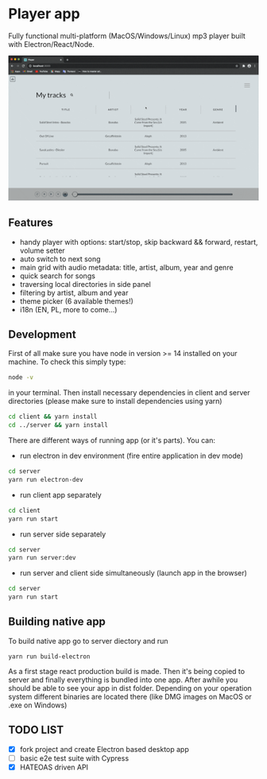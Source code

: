 # Player app

Fully functional multi-platform (MacOS/Windows/Linux) mp3 player built with Electron/React/Node.

![Alt Demo](https://raw.githubusercontent.com/jedluk/random/master/player/player_demo.gif)

## Features

- handy player with options: start/stop, skip backward && forward, restart, volume setter
- auto switch to next song
- main grid with audio metadata: title, artist, album, year and genre
- quick search for songs
- traversing local directories in side panel
- filtering by artist, album and year
- theme picker (6 available themes!)
- i18n (EN, PL, more to come...)

## Development

First of all make sure you have node in version >= 14 installed on your machine. To check this simply type:
```sh
node -v
```
in your terminal. Then install necessary dependencies in client and server directories (please make sure to install dependencies using yarn)
```sh
cd client && yarn install
cd ../server && yarn install
```

There are different ways of running app (or it's parts). You can:
- run electron in dev environment (fire entire application in dev mode)
```sh
cd server
yarn run electron-dev
```
- run client app separately
```sh
cd client
yarn run start
```
- run server side separately
```sh
cd server
yarn run server:dev
```
- run server and client side simultaneously (launch app in the browser)
```sh
cd server 
yarn run start
```

## Building native app

To build native app go to server diectory and run 
```
yarn run build-electron
```
As a first stage react production build is made. Then it's being copied to server and finally everything is bundled into one app. After awhile you should be able to see your app in dist folder. Depending on your operation system different binaries are located there (like DMG images on MacOS or .exe on Windows)

## TODO LIST

- [x] fork project and create Electron based desktop app
- [ ] basic e2e test suite with Cypress
- [x] HATEOAS driven API
